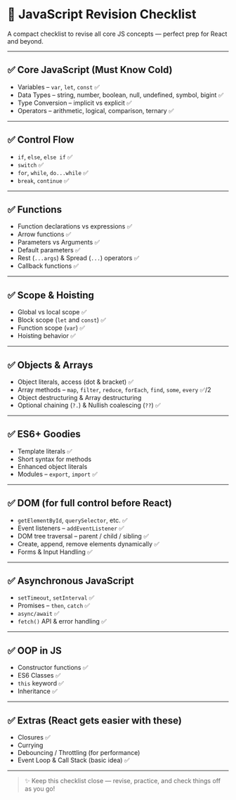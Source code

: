 # 📘 JavaScript Revision Checklist

A compact checklist to revise all core JS concepts — perfect prep for React and beyond.

---

## ✅ Core JavaScript (Must Know Cold)
- Variables – `var`, `let`, `const`   ✅
- Data Types – string, number, boolean, null, undefined, symbol, bigint ✅
- Type Conversion – implicit vs explicit ✅
- Operators – arithmetic, logical, comparison, ternary ✅

---

## ✅ Control Flow
- `if`, `else`, `else if` ✅
- `switch` ✅
- `for`, `while`, `do...while` ✅
- `break`, `continue` ✅

---

## ✅ Functions
- Function declarations vs expressions ✅
- Arrow functions ✅
- Parameters vs Arguments ✅
- Default parameters ✅
- Rest (`...args`) & Spread (`...`) operators ✅
- Callback functions ✅

---

## ✅ Scope & Hoisting
- Global vs local scope ✅
- Block scope (`let` and `const`) ✅
- Function scope (`var`) ✅
- Hoisting behavior ✅

---

## ✅ Objects & Arrays
- Object literals, access (dot & bracket) ✅
- Array methods – `map`, `filter`, `reduce`, `forEach`, `find`, `some`, `every` ✅/2
- Object destructuring & Array destructuring 
- Optional chaining (`?.`) & Nullish coalescing (`??`) ✅

---

## ✅ ES6+ Goodies
- Template literals ✅
- Short syntax for methods
- Enhanced object literals
- Modules – `export`, `import` ✅

---

## ✅ DOM (for full control before React)
- `getElementById`, `querySelector`, etc. ✅
- Event listeners – `addEventListener` ✅
- DOM tree traversal – parent / child / sibling ✅
- Create, append, remove elements dynamically ✅
- Forms & Input Handling ✅

---

## ✅ Asynchronous JavaScript
- `setTimeout`, `setInterval` ✅
- Promises – `then`, `catch` ✅
- `async/await` ✅
- `fetch()` API & error handling ✅

---

## ✅ OOP in JS
- Constructor functions ✅
- ES6 Classes ✅
- `this` keyword ✅
- Inheritance ✅

---

## ✅ Extras (React gets easier with these)
- Closures ✅
- Currying 
- Debouncing / Throttling (for performance)
- Event Loop & Call Stack (basic idea) ✅

---

> ✨ Keep this checklist close — revise, practice, and check things off as you go!
